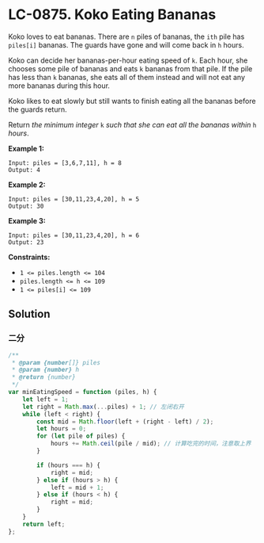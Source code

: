 # LC-0875. Koko Eating Bananas

Koko loves to eat bananas. There are `n` piles of bananas, the `ith` pile has `piles[i]` bananas. The guards have gone and will come back in `h` hours.

Koko can decide her bananas-per-hour eating speed of `k`. Each hour, she chooses some pile of bananas and eats `k` bananas from that pile. If the pile has less than `k` bananas, she eats all of them instead and will not eat any more bananas during this hour.

Koko likes to eat slowly but still wants to finish eating all the bananas before the guards return.

Return _the minimum integer_ `k` _such that she can eat all the bananas within_ `h` _hours_.

**Example 1:**

```
Input: piles = [3,6,7,11], h = 8
Output: 4
```

**Example 2:**

```
Input: piles = [30,11,23,4,20], h = 5
Output: 30
```

**Example 3:**

```
Input: piles = [30,11,23,4,20], h = 6
Output: 23
```

**Constraints:**

-   `1 <= piles.length <= 104`
-   `piles.length <= h <= 109`
-   `1 <= piles[i] <= 109`

## Solution

### 二分

```javascript
/**
 * @param {number[]} piles
 * @param {number} h
 * @return {number}
 */
var minEatingSpeed = function (piles, h) {
    let left = 1;
    let right = Math.max(...piles) + 1; // 左闭右开
    while (left < right) {
        const mid = Math.floor(left + (right - left) / 2);
        let hours = 0;
        for (let pile of piles) {
            hours += Math.ceil(pile / mid); // 计算吃完的时间，注意取上界
        }

        if (hours === h) {
            right = mid;
        } else if (hours > h) {
            left = mid + 1;
        } else if (hours < h) {
            right = mid;
        }
    }
    return left;
};
```
